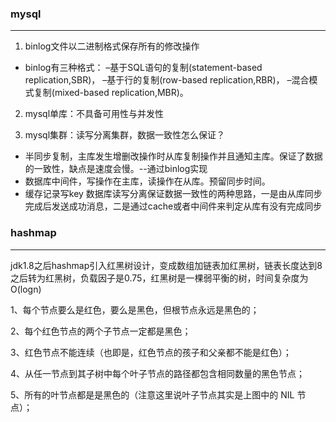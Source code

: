 ### mysql

---

1. binlog文件以二进制格式保存所有的修改操作
- binlog有三种格式：
  –基于SQL语句的复制(statement-based replication,SBR)，
  –基于行的复制(row-based replication,RBR)，
  –混合模式复制(mixed-based replication,MBR)。

2. mysql单库：不具备可用性与并发性

3. mysql集群：读写分离集群，数据一致性怎么保证？
- 半同步复制，主库发生增删改操作时从库复制操作并且通知主库。保证了数据的一致性，缺点是速度会慢。--通过binlog实现
- 数据库中间件，写操作在主库，读操作在从库。预留同步时间。
- 缓存记录写key
数据库读写分离保证数据一致性的两种思路，一是由从库同步完成后发送成功消息，二是通过cache或者中间件来判定从库有没有完成同步


### hashmap

---
jdk1.8之后hashmap引入红黑树设计，变成数组加链表加红黑树，链表长度达到8之后转为红黑树，负载因子是0.75，红黑树是一棵弱平衡的树，时间复杂度为O(logn)

1、每个节点要么是红色，要么是黑色，但根节点永远是黑色的；

2、每个红色节点的两个子节点一定都是黑色；

3、红色节点不能连续（也即是，红色节点的孩子和父亲都不能是红色）；

4、从任一节点到其子树中每个叶子节点的路径都包含相同数量的黑色节点；

5、所有的叶节点都是是黑色的（注意这里说叶子节点其实是上图中的 NIL 节点）；
